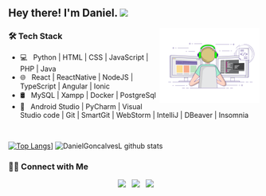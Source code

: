 <!--
**DanielGoncalvesL/DanielGoncalvesL** is a ✨ _special_ ✨ repository because its `README.md` (this file) appears on your GitHub profile.

Here are some ideas to get you started:

- 🔭 I’m currently working on ...
- 🌱 I’m currently learning ...
- 👯 I’m looking to collaborate on ...
- 🤔 I’m looking for help with ...
- 💬 Ask me about ...
- 📫 How to reach me: ...
- 😄 Pronouns: ... 
- ⚡ Fun fact: ... 
-->

<h2> Hey there! I'm Daniel. <img src="https://github.com/souvikguria98/souvikguria98/blob/master/Hi.gif" width="25"></h2>
<img align="right" alt="GIF" src="https://raw.githubusercontent.com/devSouvik/devSouvik/master/gif3.gif" width="200"/>

<!--
<h3> 👨🏻‍💻 About Me </h3>

 - 🔭 &nbsp; I’m currently learning Flutter Application Development
- 🤔 &nbsp; Exploring new technologies and developing software solutions and quick hacks.
- 🎓 &nbsp; Studying Computer Science, computer programming and Mathematics.
- 💼 &nbsp; Android developer and front-end web developer.
- 🌱 &nbsp; Enthusiast in cyber Security and Artificial Intelligence .
- ✍️ &nbsp; Watching Anime and trying out latest design trends as hobbies/side hustles.
- ☕ &nbsp; I belive, a perfect cup of coffee can be the ultimate solution for any stress. 
-->

<h3>🛠 Tech Stack</h3>

- 💻 &nbsp; Python | HTML | CSS | JavaScript | PHP | Java
- 🌐 &nbsp; React | ReactNative | NodeJS | TypeScript | Angular | Ionic
- 🛢 &nbsp; MySQL | Xampp | Docker | PostgreSql 
- 🔧 &nbsp; Android Studio | PyCharm | Visual Studio code | Git | SmartGit | WebStorm | IntelliJ | DBeaver | Insomnia


<!--<img align="center" src="https://github-readme-stats.vercel.app/api?username=caduxl007&include_all_commits=true&count_private=true&show_icons=true&line_height=20&title_color=7A7ADB&icon_color=2234AE&text_color=D3D3D3&bg_color=0,000000,130F40" alt="devSouvik's Github Stats"> -->

</br>

[![Top Langs](https://github-readme-stats.vercel.app/api/top-langs/?username=DanielGoncalvesL&layout=demo&text_color=daf7dc&theme=ayu-mirage)](https://github.com/caduxl007/github-readme-stats)]               ![DanielGoncalvesL github stats](https://github-readme-stats.vercel.app/api?username=DanielGoncalvesL&show_icons=true&theme=ayu-mirage)


<h3> 🤝🏻 Connect with Me </h3>

<p align="center">  
&nbsp; <a href="https://www.instagram.com/daniel_goncxlves/" target="_blank" rel="noopener noreferrer"><img src="https://img.icons8.com/plasticine/100/000000/instagram-new.png" width="50" /></a>  
&nbsp; <a href="https://www.linkedin.com/in/daniel-gon%C3%A7alves-lopes-8a61891b1/" target="_blank" rel="noopener noreferrer"><img src="https://img.icons8.com/plasticine/100/000000/linkedin.png" width="50" /></a>
&nbsp; <a href="mailto:danielopesgl05@gmail.com" target="_blank" rel="noopener noreferrer"><img src="https://img.icons8.com/plasticine/100/000000/gmail.png"  width="50" /></a>
</p>

<!--⭐️ From [devSouvik](https://github.com/caduxl007) --> 

